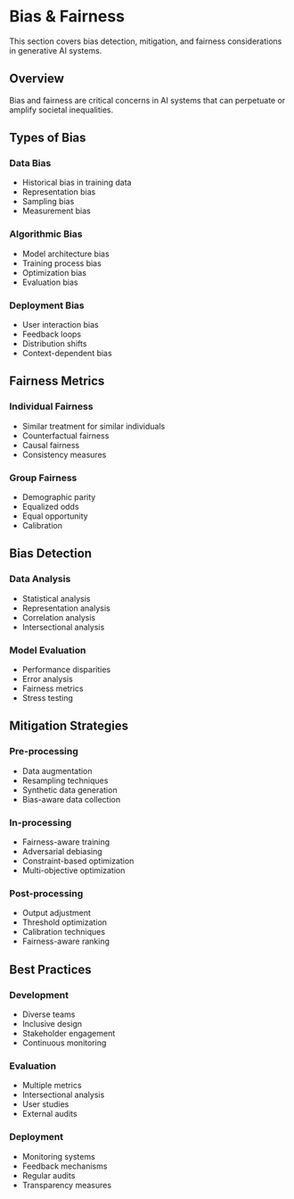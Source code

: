 # Bias & Fairness

This section covers bias detection, mitigation, and fairness considerations in generative AI systems.

## Overview

Bias and fairness are critical concerns in AI systems that can perpetuate or amplify societal inequalities.

## Types of Bias

### Data Bias
- Historical bias in training data
- Representation bias
- Sampling bias
- Measurement bias

### Algorithmic Bias
- Model architecture bias
- Training process bias
- Optimization bias
- Evaluation bias

### Deployment Bias
- User interaction bias
- Feedback loops
- Distribution shifts
- Context-dependent bias

## Fairness Metrics

### Individual Fairness
- Similar treatment for similar individuals
- Counterfactual fairness
- Causal fairness
- Consistency measures

### Group Fairness
- Demographic parity
- Equalized odds
- Equal opportunity
- Calibration

## Bias Detection

### Data Analysis
- Statistical analysis
- Representation analysis
- Correlation analysis
- Intersectional analysis

### Model Evaluation
- Performance disparities
- Error analysis
- Fairness metrics
- Stress testing

## Mitigation Strategies

### Pre-processing
- Data augmentation
- Resampling techniques
- Synthetic data generation
- Bias-aware data collection

### In-processing
- Fairness-aware training
- Adversarial debiasing
- Constraint-based optimization
- Multi-objective optimization

### Post-processing
- Output adjustment
- Threshold optimization
- Calibration techniques
- Fairness-aware ranking

## Best Practices

### Development
- Diverse teams
- Inclusive design
- Stakeholder engagement
- Continuous monitoring

### Evaluation
- Multiple metrics
- Intersectional analysis
- User studies
- External audits

### Deployment
- Monitoring systems
- Feedback mechanisms
- Regular audits
- Transparency measures

